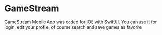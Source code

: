 # GameStream
GameStream Mobile App was coded  for iOS with SwiftUI. You can use it for login, edit your profile, of course search and save games as favorite
